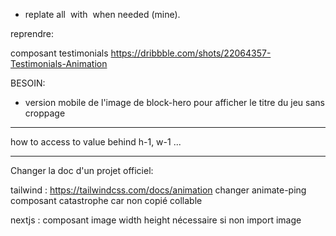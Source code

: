 - replate all <img> with <Image> when needed (mine).


reprendre:


composant testimonials
https://dribbble.com/shots/22064357-Testimonials-Animation











BESOIN:
- version mobile de l'image de block-hero pour afficher le titre du jeu sans croppage











---
how to access to value behind h-1, w-1 ...





----------
Changer la doc d'un projet officiel:

tailwind : https://tailwindcss.com/docs/animation changer animate-ping composant catastrophe car non copié collable

nextjs : composant image width height nécessaire si non import image
